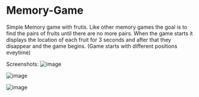 # Memory-Game
Simple Memory game with frutis. Like other memory games the goal is to find the pairs of fruits until there are no more pairs. When the game starts it displays the location of each fruit for 3 seconds and after that they disappear and the game begins. 
(Game starts with different positions eveytime)

Screenshots:
![image](https://github.com/IvailoPe/Memory-Game/assets/123314052/c33568a1-29cf-4023-854b-51ebff20c8f2)


![image](https://github.com/IvailoPe/Memory-Game/assets/123314052/c4ac986f-9a45-4ed4-81da-b8e47cb710ee)


![image](https://github.com/IvailoPe/Memory-Game/assets/123314052/8d0b8f6d-1dad-4aac-bd19-acdabcbe5404)
